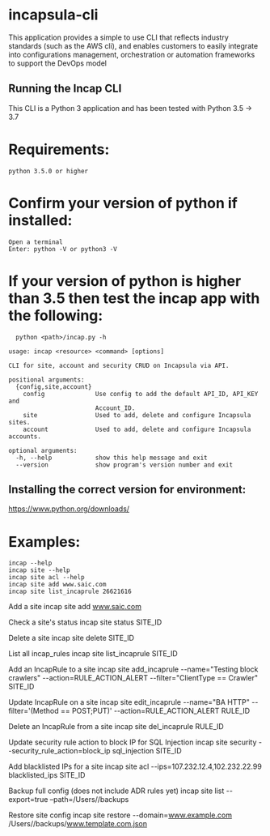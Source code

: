 # incapsula-cli
This application provides a simple to use CLI that reflects industry standards (such as the AWS cli), and enables customers to easily integrate into configurations management, orchestration or automation frameworks to support the DevOps model

## Running the Incap CLI

This CLI is a Python 3 application and has been tested with Python 3.5 -> 3.7
# Requirements:
    python 3.5.0 or higher

# Confirm your version of python if installed:
    Open a terminal
    Enter: python -V or python3 -V

# If your version of python is higher than 3.5 then test the incap app with the following:
      python <path>/incap.py -h

    usage: incap <resource> <command> [options]

    CLI for site, account and security CRUD on Incapsula via API.

    positional arguments:
      {config,site,account}
        config              Use config to add the default API_ID, API_KEY and
                            Account_ID.
        site                Used to add, delete and configure Incapsula sites.
        account             Used to add, delete and configure Incapsula accounts.

    optional arguments:
      -h, --help            show this help message and exit
      --version             show program's version number and exit

## Installing the correct version for environment:
https://www.python.org/downloads/


# Examples:
    incap --help
    incap site --help
    incap site acl --help
    incap site add www.saic.com
    incap site list_incaprule 26621616

Add a site
    incap site add www.saic.com

Check a site's status
    incap site status SITE_ID

Delete a site
    incap site delete SITE_ID

List all incap_rules
    incap site list_incaprule SITE_ID


Add an IncapRule to a site
    incap site add_incaprule --name="Testing block crawlers" --action=RULE_ACTION_ALERT --filter="ClientType == Crawler" SITE_ID

Update IncapRule on a site
    incap site edit_incaprule --name="BA HTTP" --filter='(Method == POST;PUT)' --action=RULE_ACTION_ALERT RULE_ID

Delete an IncapRule from a site
    incap site del_incaprule RULE_ID

Update security rule action to block IP for SQL Injection
    incap site security  --security_rule_action=block_ip sql_injection SITE_ID

Add blacklisted IPs for a site
    incap site acl --ips=107.232.12.4,102.232.22.99 blacklisted_ips SITE_ID

Backup full config (does not include ADR rules yet)
    incap site list --export=true –path=/Users/<name>/backups

Restore site config
    incap site restore --domain=www.example.com /Users/<name>/backups/www.template.com.json
